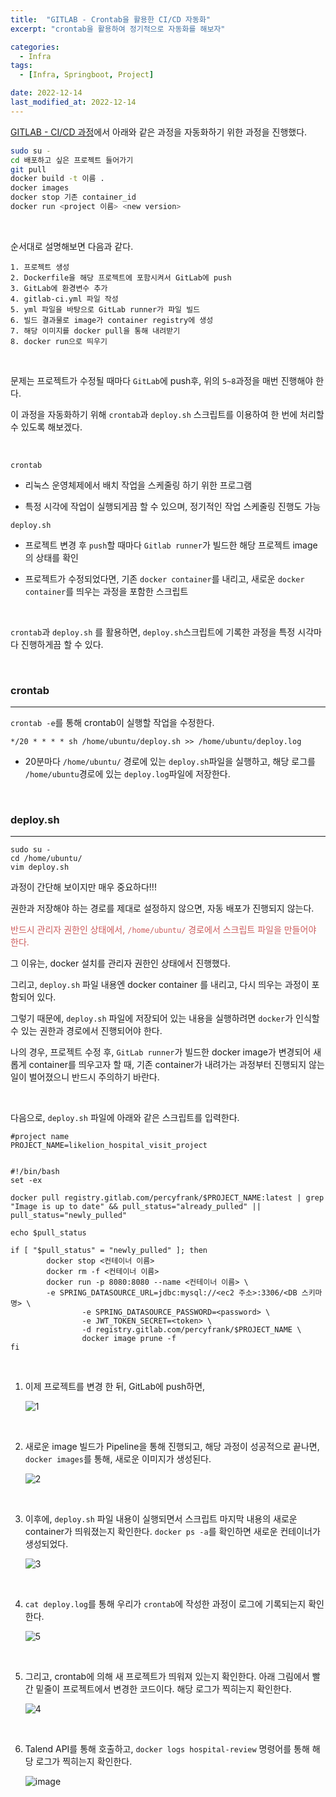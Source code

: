 ```yaml
---
title:  "GITLAB - Crontab을 활용한 CI/CD 자동화" 
excerpt: "crontab을 활용하여 정기적으로 자동화를 해보자"

categories:
  - Infra
tags:
  - [Infra, Springboot, Project]

date: 2022-12-14
last_modified_at: 2022-12-14
---
```


[GITLAB - CI/CD 과정](https://percyfrank.github.io/infra/gitlab01/)에서 아래와 같은 과정을 자동화하기 위한 과정을 진행했다.

```bash
sudo su -
cd 배포하고 싶은 프로젝트 들어가기
git pull
docker build -t 이름 . 
docker images
docker stop 기존 container_id
docker run <project 이름> <new version>
```

<br>

순서대로 설명해보면 다음과 같다.

```
1. 프로젝트 생성 
2. Dockerfile을 해당 프로젝트에 포함시켜서 GitLab에 push
3. GitLab에 환경변수 추가
4. gitlab-ci.yml 파일 작성
5. yml 파일을 바탕으로 GitLab runner가 파일 빌드
6. 빌드 결과물로 image가 container registry에 생성
7. 해당 이미지를 docker pull을 통해 내려받기
8. docker run으로 띄우기
```

<br>

문제는 프로젝트가 수정될 때마다 `GitLab`에 push후, 위의 `5~8`과정을 매번 진행해야 한다. 

이 과정을 자동화하기 위해 `crontab`과 `deploy.sh` 스크립트를 이용하여 한 번에 처리할 수 있도록 해보겠다.

<br>

`crontab`

- 리눅스 운영체제에서 배치 작업을 스케줄링 하기 위한 프로그램

- 특정 시각에 작업이 실행되게끔 할 수 있으며, 정기적인 작업 스케줄링 진행도 가능

`deploy.sh`

- 프로젝트 변경 후 `push`할 때마다 `Gitlab runner`가 빌드한 해당 프로젝트 image의 상태를 확인

- 프로젝트가 수정되었다면, 기존 `docker container`를 내리고, 새로운 `docker container`를 띄우는 과정을 포함한 스크립트

<br>

`crontab`과 `deploy.sh` 를 활용하면, `deploy.sh`스크립트에 기록한 과정을 특정 시각마다 진행하게끔 할 수 있다.

<br>

### crontab
---

`crontab -e`를 통해 crontab이 실행할 작업을 수정한다.

```shell
*/20 * * * * sh /home/ubuntu/deploy.sh >> /home/ubuntu/deploy.log
```

- 20분마다 `/home/ubuntu/` 경로에 있는 `deploy.sh`파일을 실행하고, 해당 로그를 `/home/ubuntu`경로에 있는 `deploy.log`파일에 저장한다.

<br>

### deploy.sh
---

```shell
sudo su -
cd /home/ubuntu/
vim deploy.sh
```

과정이 간단해 보이지만 매우 중요하다!!! 

권한과 저장해야 하는 경로를 제대로 설정하지 않으면, 자동 배포가 진행되지 않는다.

<span style="color:indianred">반드시 관리자 권한인 상태에서, `/home/ubuntu/` 경로에서 스크립트 파일을 만들어야 한다.</span>

그 이유는, docker 설치를 관리자 권한인 상태에서 진행했다. 

그리고, `deploy.sh` 파일 내용엔 docker container 를 내리고, 다시 띄우는 과정이 포함되어 있다.

그렇기 때문에, `deploy.sh` 파일에 저장되어 있는 내용을 실행하려면 `docker`가 인식할 수 있는 권한과 경로에서 진행되어야 한다. 

나의 경우, 프로젝트 수정 후, `GitLab runner`가 빌드한 docker image가 변경되어 새롭게 container를 띄우고자 할 때, 기존 container가 내려가는 과정부터 진행되지 않는 일이 벌어졌으니 반드시 주의하기 바란다.

<br>

다음으로, `deploy.sh` 파일에 아래와 같은 스크립트를 입력한다.

``` shell
#project name
PROJECT_NAME=likelion_hospital_visit_project


#!/bin/bash    
set -ex

docker pull registry.gitlab.com/percyfrank/$PROJECT_NAME:latest | grep "Image is up to date" && pull_status="already_pulled" || pull_status="newly_pulled"

echo $pull_status

if [ "$pull_status" = "newly_pulled" ]; then
        docker stop <컨테이너 이름>
        docker rm -f <컨테이너 이름>
        docker run -p 8080:8080 --name <컨테이너 이름> \
        -e SPRING_DATASOURCE_URL=jdbc:mysql://<ec2 주소>:3306/<DB 스키마명> \
                -e SPRING_DATASOURCE_PASSWORD=<password> \
                -e JWT_TOKEN_SECRET=<token> \
                -d registry.gitlab.com/percyfrank/$PROJECT_NAME \
                docker image prune -f
fi

```

<br>

1. 이제 프로젝트를 변경 한 뒤, GitLab에 push하면,

    ![1](https://user-images.githubusercontent.com/85394884/207697421-b7ccde91-5a9c-43f1-8d87-237c233a024e.png)

<br>

2. 새로운 image 빌드가 Pipeline을 통해 진행되고, 해당 과정이 성공적으로 끝나면,  `docker images`를 통해, 새로운 이미지가 생성된다.

    ![2](https://user-images.githubusercontent.com/85394884/207697427-3e8343eb-4dda-410f-bb53-5fb434924185.png)

<br>

3. 이후에, `deploy.sh` 파일 내용이 실행되면서 스크립트 마지막 내용의 새로운 container가 띄워졌는지 확인한다. `docker ps -a`를 확인하면 새로운 컨테이너가 생성되었다.

    ![3](https://user-images.githubusercontent.com/85394884/207697950-5fef3570-2127-4bb3-830a-a3e3e787fbc6.png)

<br>

4. `cat deploy.log`를 통해 우리가 `crontab`에 작성한 과정이 로그에 기록되는지 확인한다.

    ![5](https://user-images.githubusercontent.com/85394884/207697434-0626631b-25d1-4327-b21e-d1c455de3346.png)

<br>

5. 그리고, crontab에 의해 새 프로젝트가 띄워져 있는지 확인한다. 
아래 그림에서 빨간 밑줄이 프로젝트에서 변경한 코드이다. 
해당 로그가 찍히는지 확인한다. 

    ![4](https://user-images.githubusercontent.com/85394884/207698934-858678df-5624-489e-a48d-7c14252a372b.png)

<br>

6. Talend API를 통해 호출하고, `docker logs hospital-review` 명령어를 통해 해당 로그가 찍히는지 확인한다. 

    ![image](https://user-images.githubusercontent.com/85394884/207700139-dcc3fb75-b415-4459-b3e5-d46e4cb6a48c.png)
